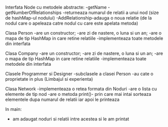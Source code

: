 Interfata Node cu metodele abstracte:
 -getName
 -getNumberOfRelationships -returneaza numarul de relatii a unui nod (size de hashMap-ul nodului)
 -AddRelationship-adauga o noua relatie (de la nodul care o apeleaza catre nodul cu care este apelata metoda)
 
 Clasa Person
 -are un constructor;
 -are zi de nastere, o luna si un an;
 -are o mapa de tip HashMap in care retine relatiile
 -implementeaza toate metodele din interfata
 
 Clasa Company
  -are un constructor;
 -are zi de nastere, o luna si un an;
 -are o mapa de tip HashMap in care retine relatiile
 -implementeaza toate metodele din interfata
 
 Clasele Programmer si Designer
 -subclasele a clasei Person
 -au cate o proprietate in plus (Limbajul si experienta)
 
 Clasa Network
 -implementeaza o retea formata din Noduri
 -are o lista cu elemente de tip nod
 -are o metoda print()- prin care mai intai sorteaza elementele dupa numarul de relatii iar apoi le printeaza
 
 In main:
 * am adaugat noduri si relatii intre acestea si le am printat
 
